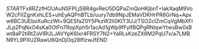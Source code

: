 $START$Fx8RZzfHOUAuNSFPLjS8R4gvReU5DQPaZmQoHKjbnT+IakXaqM9VoW2cFIIZgnKxhLES+uhEyAQPnBTLb/uury7db9NpJEMaVDKHrPR6GrNq+Apxw6BC3UEboXuRczWt+9QESfaZ0Y5PkzW2li0KIT3UJ/TSOZcIZmCqVgMbXFlJLp2PqNxO4sKa0OtFn7RopXph5r1acAd1gWp9fFylfBQPgRNIqwYtwsBw0sBwt8aP2tiRtZoVIRULJAVYpK6Ixr4FRSY7N2+YaRLsKzeZX8M2PqU7x/a7LMBN9YL9PXUZRawU6QnDjOq28lfIzwJf$END$